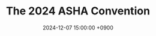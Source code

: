 ---
layout: news_detail
title: "The 2024 ASHA Convention"
date: 2024-12-07 15:00:00 +0900
image: 24asha.jpeg
detail: "CLL researchers attended the 2024 ASHA convention at the Seattle Convention Center in Seattle, Washington. The convention was held December 5-7. Five oral presentations and two poster presentation were presented."
long_detail: "CLL researchers attended the 2024 ASHA convention at the Seattle Convention Center in Seattle, Washington. The convention was held December 5-7. Five oral presentations and two poster presentation were presented.

1. Differences in Narrative Skills Across Languages in Korean-English Bilingual Children.

2. What Do We Need to Increase Our Narrative Skills According to Grade Level?

3. Does L1 Get in the Way of L2? The Importance of Maintaining Heritage Language.

4. The Effects of Vocabulary, Working Memory and Text Modality on Text Comprehension: From Grade 1-6.

5. Bridging Borders: Bilingual Assessment through Glbal Collaboration between SLP Programs in the US and Korea.

6. Do Rhythm Skills and Syntax Processing Go Together?

7. Does Executive Function Increase Over Time? From Preschool to 6th Grade."
---
